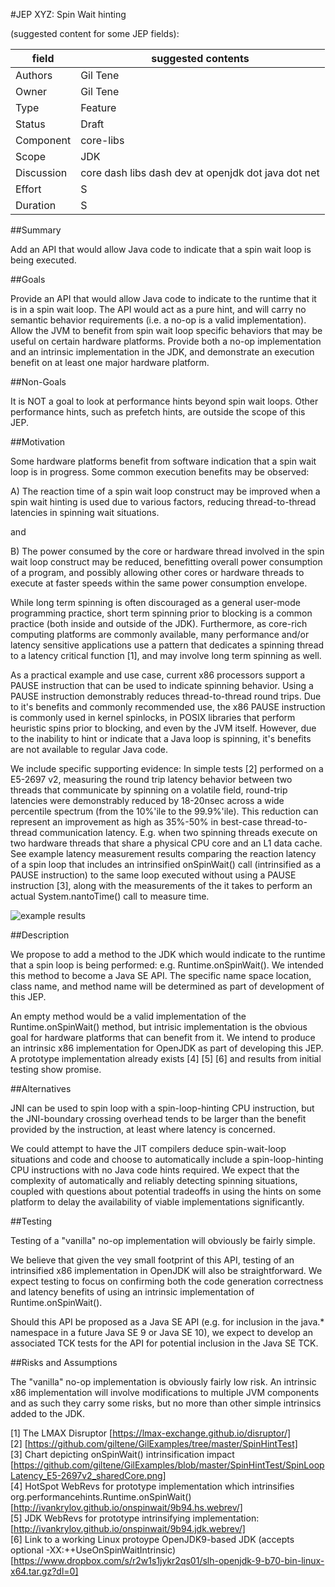 #JEP XYZ: Spin Wait hinting

(suggested content for some JEP fields):

| field         | suggested contents |
| ------------- | ------------- |
| Authors       | Gil Tene      |  
| Owner         | Gil Tene      |
| Type	        | Feature       | 
| Status        | Draft         |
| Component     | core-libs     |
| Scope         | JDK           |
| Discussion    | core dash libs dash dev at openjdk dot java dot net | 
| Effort        | S             |
| Duration	    | S             |


##Summary

Add an API that would allow Java code to indicate that a spin wait loop is being executed.

##Goals

Provide an API that would allow Java code to indicate to the runtime that it is in a spin wait
loop. The API would act as a pure hint, and will carry no semantic behavior requirements (i.e.
a no-op is a valid implementation). Allow the JVM to benefit from spin wait loop specific
behaviors that may be useful on certain hardware platforms. Provide both a no-op implementation
and an intrinsic implementation in the JDK, and demonstrate an execution benefit on at least one
major hardware platform.

##Non-Goals

It is NOT a goal to look at performance hints beyond spin wait loops. Other performance hints,
such as prefetch hints, are outside the scope of this JEP.

##Motivation

Some hardware platforms benefit from software indication that a spin wait loop is in progress.
Some common execution benefits may be observed:

A) The reaction time of a spin wait loop construct may be improved when a spin wait hinting
is used due to various factors, reducing thread-to-thread latencies in spinning wait situations.

and

B) The power consumed by the core or hardware thread involved in the spin wait loop construct
may be reduced, benefitting overall power consumption of a program, and possibly allowing other
cores or hardware threads to execute at faster speeds within the same power consumption envelope. 

While long term spinning is often discouraged as a general user-mode programming practice,
short term spinning prior to blocking is a common practice (both inside and outside of the JDK).
Furthermore, as core-rich computing platforms are commonly available, many performance and/or
latency sensitive applications use a pattern that dedicates a spinning thread to a latency
critical function [1], and may involve long term spinning as well.  

As a practical example and use case, current x86 processors support a PAUSE instruction that
can be used to indicate spinning behavior. Using a PAUSE instruction demonstrably reduces
thread-to-thread round trips. Due to it's benefits and commonly recommended use, the x86 PAUSE
instruction is commonly used in kernel spinlocks, in POSIX libraries that perform heuristic
spins prior to blocking, and even by the JVM itself. However, due to the inability to hint
or indicate that a Java loop is spinning, it's benefits are not available to regular Java code.

We include specific supporting evidence: In simple tests [2] performed on a E5-2697 v2,
measuring the round trip latency behavior between two threads that communicate by spinning
on a volatile field, round-trip latencies were demonstrably reduced by 18-20nsec across a
wide percentile spectrum (from the 10%'ile to the 99.9%'ile). This reduction can represent
an improvement as high as 35%-50% in best-case thread-to-thread communication latency.
E.g. when two spinning threads execute on two hardware threads that share a physical CPU
core and an L1 data cache. See example latency measurement results comparing the reaction
latency of a spin loop that includes an intrinsified onSpinWait() call (intrinsified as
a PAUSE instruction) to the same loop executed without using a PAUSE instruction [3], along
with the measurements of the it takes to perform an actual System.nantoTime() call to
measure time.

![example results]

##Description

We propose to add a method to the JDK which would indicate to the runtime that a
spin loop is being performed: e.g. Runtime.onSpinWait(). We intended this method
to become a Java SE API. The specific name space location, class name, and method
name will be determined as part of development of this JEP.

An empty method would be a valid implementation of the Runtime.onSpinWait() method,
but intrisic implementation is the obvious goal for hardware platforms that can benefit
from it. We intend to produce an intrinsic x86 implementation for OpenJDK as part
of developing this JEP. A prototype implementation already exists [4] [5] [6] and
results from initial testing show promise.

##Alternatives

JNI can be used to spin loop with a spin-loop-hinting CPU instruction, but the
JNI-boundary crossing overhead tends to be larger than the benefit provided by
the instruction, at least where latency is concerned. 

We could attempt to have the JIT compilers deduce spin-wait-loop situations and
code and choose to automatically include a spin-loop-hinting CPU instructions
with no Java code hints required. We expect that the complexity of automatically and
reliably detecting spinning situations, coupled with questions about potential
tradeoffs in using the hints on some platform to delay the availability of viable
implementations significantly.

##Testing

Testing of a "vanilla" no-op implementation will obviously be fairly simple. 

We believe that given the vey small footprint of this API, testing of an
intrinsified x86 implementation in OpenJDK will also be straightforward. We expect
testing to focus on confirming both the code generation correctness and latency
benefits of using an intrinsic implementation of Runtime.onSpinWait().

Should this API be proposed as a Java SE API (e.g. for inclusion in the
java.* namespace in a future Java SE 9 or Java SE 10), we expect to develop an
associated TCK tests for the API for potential inclusion in the Java SE TCK. 

##Risks and Assumptions

The "vanilla" no-op implementation is obviously fairly low risk. An intrinsic x86
implementation will involve modifications to multiple JVM components and as such
they carry some risks, but no more than other simple intrinsics added to the JDK.

[1] The LMAX Disruptor [https://lmax-exchange.github.io/disruptor/]  
[2] [https://github.com/giltene/GilExamples/tree/master/SpinHintTest]    
[3] Chart depicting onSpinWait() intrinsification impact [https://github.com/giltene/GilExamples/blob/master/SpinHintTest/SpinLoopLatency_E5-2697v2_sharedCore.png]    
[4] HotSpot WebRevs for prototype implementation which intrinsifies org.performancehints.Runtime.onSpinWait() [http://ivankrylov.github.io/onspinwait/9b94.hs.webrev/]    
[5] JDK WebRevs for prototype intrinsifying implementation: [http://ivankrylov.github.io/onspinwait/9b94.jdk.webrev/]    
[6] Link to a working Linux protoype OpenJDK9-based JDK (accepts optional -XX:++UseOnSpinWaitIntrinsic) [https://www.dropbox.com/s/r2w1s1jykr2qs01/slh-openjdk-9-b70-bin-linux-x64.tar.gz?dl=0]    

[example results]:https://raw.github.com/giltene/GilExamples/master/SpinHintTest/SpinLoopLatency_E5-2697v2_sharedCore.png "Example Results on E5-2697v2"
